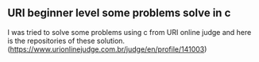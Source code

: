 ## URI beginner level some problems solve in c

I was tried to solve some problems using c from URI online judge and here is the repositories of these solution. (https://www.urionlinejudge.com.br/judge/en/profile/141003)
